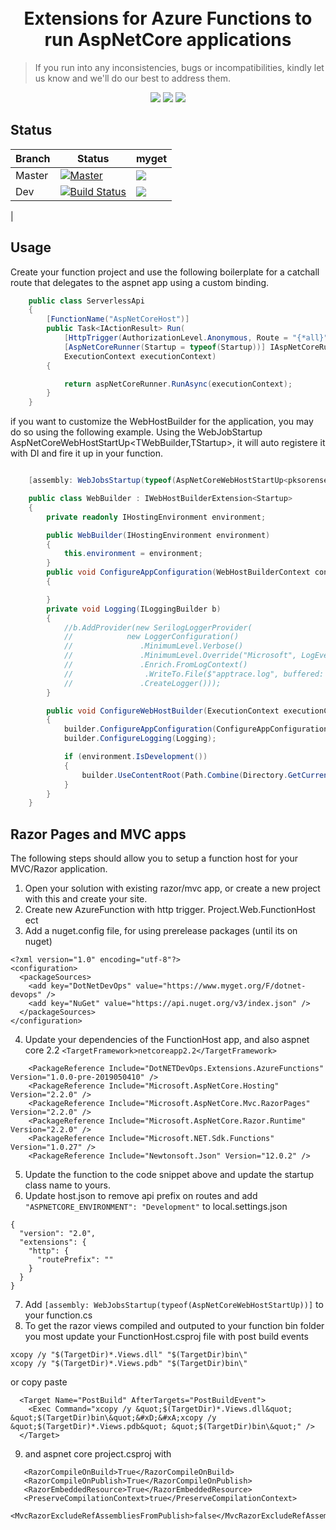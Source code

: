 <h1 align="center">
  <br>
  Extensions for Azure Functions to run AspNetCore applications
  <br>
</h1>

> If you run into any inconsistencies, bugs or incompatibilities, kindly let us know and we'll do our best to address them.

<p align="center">
<a href="https://www.nuget.org/packages/DotNETDevOps.Extensions.AzureFunctions/"><img src="https://img.shields.io/nuget/v/DotNETDevOps.Extensions.AzureFunctions.svg?style=flat"></a>
<a href="https://www.dotnetdevops.org"><img src="https://img.shields.io/badge/Web-dotnetdevops.org-orange.svg"></a>
<a href="https://twitter.com/pksorensen"><img src="https://img.shields.io/badge/Twitter-%40pksorensen-blue.svg"></a>    
</p>

## Status
| Branch | Status | myget |
| ------ | ------ | ----- |
| Master | [![Master](https://dev.azure.com/dotnet-devops/DotNETDevOps/_apis/build/status/DotNETDevOps.Extensions.AzureFunctions?branchName=master)](https://dev.azure.com/dotnet-devops/DotNETDevOps/_build/latest?definitionId=6&branchName=master) |  <a href="https://www.myget.org/feed/dotnet-devops/package/nuget/DotNETDevOps.Extensions.AzureFunctions"><img src="https://img.shields.io/myget/dotnet-devops/v/DotNETDevOps.Extensions.AzureFunctions.svg"></a>   |
| Dev    | [![Build Status](https://dev.azure.com/dotnet-devops/DotNETDevOps/_apis/build/status/DotNETDevOps.Extensions.AzureFunctions?branchName=dev)](https://dev.azure.com/dotnet-devops/DotNETDevOps/_build/latest?definitionId=6&branchName=dev) | <a href="https://www.myget.org/feed/dotnet-devops/package/nuget/DotNETDevOps.Extensions.AzureFunctions"><img src="https://img.shields.io/myget/dotnet-devops/vpre/DotNETDevOps.Extensions.AzureFunctions.svg"></a>   
 |
 


## Usage

Create your function project and use the following boilerplate for a catchall route that delegates to the aspnet app using a custom binding.
```cs
    public class ServerlessApi 
    { 
        [FunctionName("AspNetCoreHost")]
        public Task<IActionResult> Run(
            [HttpTrigger(AuthorizationLevel.Anonymous, Route = "{*all}")]HttpRequest req,
            [AspNetCoreRunner(Startup = typeof(Startup))] IAspNetCoreRunner aspNetCoreRunner,
            ExecutionContext executionContext)
        {

            return aspNetCoreRunner.RunAsync(executionContext);
        }
    }
```

if you want to customize the WebHostBuilder for the application, you may do so using the following example. Using the WebJobStartup AspNetCoreWebHostStartUp<TWebBuilder,TStartup>, it will auto registere it with DI and fire it up in your function.
```cs

    [assembly: WebJobsStartup(typeof(AspNetCoreWebHostStartUp<pksorensen.web.FunctionHost.WebBuilder, pksorensen.web.Startup>))]

    public class WebBuilder : IWebHostBuilderExtension<Startup>
    {
        private readonly IHostingEnvironment environment;

        public WebBuilder(IHostingEnvironment environment)
        {
            this.environment = environment;
        }
        public void ConfigureAppConfiguration(WebHostBuilderContext context, IConfigurationBuilder builder)
        {

        }
        private void Logging(ILoggingBuilder b)
        {
            //b.AddProvider(new SerilogLoggerProvider(
            //            new LoggerConfiguration()
            //               .MinimumLevel.Verbose()
            //               .MinimumLevel.Override("Microsoft", LogEventLevel.Verbose)
            //               .Enrich.FromLogContext()
            //                .WriteTo.File($"apptrace.log", buffered: true, flushToDiskInterval: TimeSpan.FromSeconds(30), rollOnFileSizeLimit: true, fileSizeLimitBytes: 1024 * 1024 * 32, rollingInterval: RollingInterval.Hour)
            //               .CreateLogger()));
        }

        public void ConfigureWebHostBuilder(ExecutionContext executionContext, WebHostBuilder builder)
        {
            builder.ConfigureAppConfiguration(ConfigureAppConfiguration);
            builder.ConfigureLogging(Logging);

            if (environment.IsDevelopment())
            {
                builder.UseContentRoot(Path.Combine(Directory.GetCurrentDirectory(), "../../../../../apps/pksorensen.web"));
            }
        }
    }

```

## Razor Pages and MVC apps

The following steps should allow you to setup a function host for your MVC/Razor application.

1. Open your solution with existing razor/mvc app, or create a new project with this and create your site.
2. Create new AzureFunction with http trigger. Project.Web.FunctionHost ect
3. Add a nuget.config file, for using prerelease packages (until its on nuget)
```
<?xml version="1.0" encoding="utf-8"?>
<configuration>
  <packageSources>
    <add key="DotNetDevOps" value="https://www.myget.org/F/dotnet-devops" />
    <add key="NuGet" value="https://api.nuget.org/v3/index.json" />
  </packageSources>
</configuration>
```
4. Update your dependencies of the FunctionHost app, and also aspnet core 2.2 `<TargetFramework>netcoreapp2.2</TargetFramework>`
```
    <PackageReference Include="DotNETDevOps.Extensions.AzureFunctions" Version="1.0.0-pre-2019050410" />
    <PackageReference Include="Microsoft.AspNetCore.Hosting" Version="2.2.0" />
    <PackageReference Include="Microsoft.AspNetCore.Mvc.RazorPages" Version="2.2.0" />
    <PackageReference Include="Microsoft.AspNetCore.Razor.Runtime" Version="2.2.0" />
    <PackageReference Include="Microsoft.NET.Sdk.Functions" Version="1.0.27" />
    <PackageReference Include="Newtonsoft.Json" Version="12.0.2" />
```
5. Update the function to the code snippet above and update the startup class name to yours.
6. Update host.json to remove api prefix on routes and add `    "ASPNETCORE_ENVIRONMENT": "Development" ` to local.settings.json
```
{
  "version": "2.0",
  "extensions": {
    "http": {
      "routePrefix": ""
    }
  }
}
```
7. Add `[assembly: WebJobsStartup(typeof(AspNetCoreWebHostStartUp))]` to your function.cs
8. To get the razor views compiled and outputed to your function bin folder you most update your FunctionHost.csproj file with post build events
```
xcopy /y "$(TargetDir)*.Views.dll" "$(TargetDir)bin\"
xcopy /y "$(TargetDir)*.Views.pdb" "$(TargetDir)bin\"
```
or copy paste 
```
  <Target Name="PostBuild" AfterTargets="PostBuildEvent">
    <Exec Command="xcopy /y &quot;$(TargetDir)*.Views.dll&quot; &quot;$(TargetDir)bin\&quot;&#xD;&#xA;xcopy /y &quot;$(TargetDir)*.Views.pdb&quot; &quot;$(TargetDir)bin\&quot;" />
  </Target>
 ```
 9. and aspnet core project.csproj with
 ```
    <RazorCompileOnBuild>True</RazorCompileOnBuild>
    <RazorCompileOnPublish>True</RazorCompileOnPublish>
    <RazorEmbeddedResource>True</RazorEmbeddedResource>
    <PreserveCompilationContext>true</PreserveCompilationContext>
    <MvcRazorExcludeRefAssembliesFromPublish>false</MvcRazorExcludeRefAssembliesFromPublish>
```